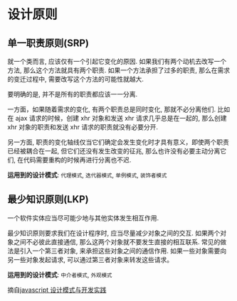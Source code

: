 # 设计原则

## 单一职责原则(SRP)

就一个类而言, 应该仅有一个引起它变化的原因. 如果我们有两个动机去改写一个方法, 那么这个方法就具有两个职责. 如果一个方法承担了过多的职责, 那么在需求的变迁过程中, 需要改写这个方法的可能性就越大.

要明确的是, 并不是所有的职责都应该一一分离.

一方面，如果随着需求的变化, 有两个职责总是同时变化, 那就不必分离他们. 比如在 ajax 请求的时候，创建 xhr 对象和发送 xhr 请求几乎总是在一起的, 那么创建 xhr 对象的职责和发送 xhr 请求的职责就没有必要分开.

另一方面, 职责的变化轴线仅当它们确定会发生变化时才具有意义，即使两个职责已经被耦合在一起, 但它们还没有发生改变的征兆, 那么也许没有必要主动分离它们, 在代码需要重构的时候再进行分离也不迟.

**运用到的设计模式**: `代理模式`, `迭代器模式`, `单例模式`, `装饰者模式`

## 最少知识原则(LKP)

一个软件实体应当尽可能少地与其他实体发生相互作用.

最少知识原则要求我们在设计程序时, 应当尽量减少对象之间的交互. 如果两个对象之间不必彼此直接通信, 那么这两个对象就不要发生直接的相互联系. 常见的做法是引入一个第三者对象, 来承担这些对象之间的通信作用. 如果一些对象需要向另一些对象发起请求, 可以通过第三者对象来转发这些请求。

**运用到的设计模式**: `中介者模式`, `外观模式`

摘自[javascript 设计模式与开发实践](https://book.douban.com/subject/26382780/)
